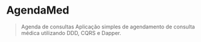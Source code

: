 # AgendaMed
  >Agenda de consultas
  >Aplicação simples de agendamento de consulta médica utilizando DDD, CQRS e Dapper.
